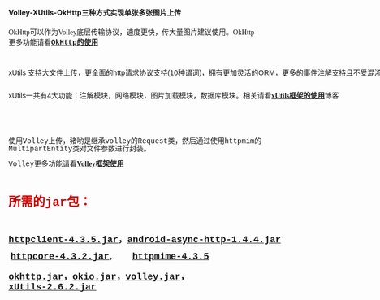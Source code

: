#### Volley-XUtils-OkHttp三种方式实现单张多张图片上传

<div id="article_content" class="article_content">

<p><span style="font-family:&quot;microsoft yahei&quot;"><span style="font-size:14px">OkHttp可以作为Volley底层传输协议，速度更快，传大量图片建议使用。OkHttp<span style="font-family:Consolas,&quot;Bitstream Vera Sans Mono&quot;,&quot;Courier New&quot;,Courier,monospace; white-space:pre">更多功能请看<strong><a target="_blank" target="_blank" href="http://blog.csdn.net/dickyqie/article/details/52798995">OkHttp的使用</a></strong></span></span></span></p>
<p><span style="font-family:&quot;microsoft yahei&quot;"><span style="font-size:14px"><br>
</span></span></p>
<p><span style="font-family:&quot;microsoft yahei&quot;"><span style="font-size:14px"><span style="font-family:Consolas,&quot;Bitstream Vera Sans Mono&quot;,&quot;Courier New&quot;,Courier,monospace; white-space:pre; line-height:15.4px"><span style="font-family:tahoma,arial,宋体">xUtils 支持大文件上传，更全面的http请求协议支持(10种谓词)，拥有更加灵活的ORM，更多的事件注解支持且不受混淆影响...</span><br>
</span></span></span></p>
<p><span style="font-family:&quot;microsoft yahei&quot;"><span style="font-size:14px"><span style="font-family:Consolas,&quot;Bitstream Vera Sans Mono&quot;,&quot;Courier New&quot;,Courier,monospace; white-space:pre; line-height:15.4px"><span style="font-family:tahoma,arial,宋体"><span style="font-family:tahoma,arial,宋体"><span style="font-family:tahoma,arial,宋体; white-space:pre">xUtils</span>一共有4大功能：注解模块，网络模块，图片加载模块，数据库模块。相关请看<strong><a target="_blank" target="_blank" href="http://blog.csdn.net/dickyqie/article/details/52573888"><span style="font-family:Microsoft YaHei">xUtils框架的使用</span></a></strong>博客</span><br>
</span></span></span></span></p>
<p><span style="font-family:&quot;microsoft yahei&quot;"><span style="font-size:14px"><span style="font-family:Consolas,&quot;Bitstream Vera Sans Mono&quot;,&quot;Courier New&quot;,Courier,monospace; white-space:pre; line-height:15.4px"><span style="font-family:tahoma,arial,宋体; font-size:14px"><br>
</span></span></span></span></p>
<p><span style="font-family:&quot;microsoft yahei&quot;"><span style="font-size:14px"><span style="font-family:Consolas,&quot;Bitstream Vera Sans Mono&quot;,&quot;Courier New&quot;,Courier,monospace; white-space:pre; line-height:15.4px">使用Volley上传，猪哟<span style="font-family:Consolas,&quot;Bitstream Vera Sans Mono&quot;,&quot;Courier New&quot;,Courier,monospace; font-size:14px; white-space:pre">是继承volley的Request类</span>，</span></span></span><span style="font-size:14px; font-family:Consolas,&quot;Bitstream Vera Sans Mono&quot;,&quot;Courier New&quot;,Courier,monospace; white-space:pre; line-height:15.4px">然后通过使用httpmim的</span><span style="font-size:14px; font-family:Consolas,&quot;Bitstream Vera Sans Mono&quot;,&quot;Courier New&quot;,Courier,monospace; white-space:pre; line-height:15.4px">MultipartEntity类对文件参数进行封装。</span></p>
<p><span style="font-family:Consolas,&quot;Bitstream Vera Sans Mono&quot;,&quot;Courier New&quot;,Courier,monospace; white-space:pre; line-height:15.4px"><span style="font-size:14px">Volley更多功能请看</span><strong><span style="font-size:14px"><a target="_blank" target="_blank" href="http://blog.csdn.net/dickyqie/article/details/52562815"><span style="font-family:Microsoft YaHei">Volley框架</span>使用</a></span></strong></span></p>
<p><span style="font-family:Consolas,&quot;Bitstream Vera Sans Mono&quot;,&quot;Courier New&quot;,Courier,monospace; white-space:pre; line-height:15.4px"><strong><span style="font-size:14px"><span style="color:#cc0000"><br>
</span></span></strong></span></p>
<p><span style="font-family:Consolas,&quot;Bitstream Vera Sans Mono&quot;,&quot;Courier New&quot;,Courier,monospace; white-space:pre; line-height:15.4px"><strong><span style="color:rgb(204,0,0)"><span style="font-size:24px">所需的jar包：</span></span></strong></span></p>
<p><span style="font-family:Consolas,&quot;Bitstream Vera Sans Mono&quot;,&quot;Courier New&quot;,Courier,monospace; white-space:pre; line-height:15.4px"><strong><span style="color:rgb(204,0,0)"><span style="font-size:24px"><br>
</span></span></strong></span></p>
<p><span style="font-family:Consolas,&quot;Bitstream Vera Sans Mono&quot;,&quot;Courier New&quot;,Courier,monospace; white-space:pre; line-height:15.4px"><strong><span style="font-size:18px"><a target="_blank" target="_blank" href="http://download.csdn.net/detail/dickyqie/9662207">httpclient-4.3.5.jar</a>，<a target="_blank" target="_blank" href="http://download.csdn.net/detail/dickyqie/9662215">android-async-http-1.4.4.jar</a></span></strong></span></p>
<p>&nbsp;<a target="_blank" target="_blank" href="http://download.csdn.net/detail/dickyqie/9662229" style="font-size:18px; font-weight:bold; font-family:Consolas,&quot;Bitstream Vera Sans Mono&quot;,&quot;Courier New&quot;,Courier,monospace; white-space:pre"><span style="font-size:18px">httpcore-4.3.2.jar</span></a>，
 &nbsp; &nbsp; &nbsp; &nbsp;<a target="_blank" target="_blank" href="http://download.csdn.net/detail/dickyqie/9662210" style="font-size:18px; font-weight:bold; font-family:Consolas,&quot;Bitstream Vera Sans Mono&quot;,&quot;Courier New&quot;,Courier,monospace; white-space:pre"><span style="font-size:18px">httpmime-4.3.5</span></a></p>
<p><span style="font-family:Consolas,&quot;Bitstream Vera Sans Mono&quot;,&quot;Courier New&quot;,Courier,monospace"><span style="white-space:pre"><strong><span style="font-size:18px"><a target="_blank" target="_blank" href="http://download.csdn.net/detail/dickyqie/9652057">okhttp.jar</a>，</span></strong></span></span><span style="font-family:Consolas,&quot;Bitstream Vera Sans Mono&quot;,&quot;Courier New&quot;,Courier,monospace; white-space:pre; font-size:18px"><strong><a target="_blank" target="_blank" href="http://download.csdn.net/detail/dickyqie/9652349">okio.jar</a>，</strong></span><span style="font-family:Consolas,&quot;Bitstream Vera Sans Mono&quot;,&quot;Courier New&quot;,Courier,monospace"><span style="white-space:pre"><strong><span style="font-size:18px"><a target="_blank" target="_blank" href="http://download.csdn.net/detail/dickyqie/9662220">volley.jar</a>，</span></strong></span></span><a target="_blank" target="_blank" href="http://download.csdn.net/detail/dickyqie/9662223" style="font-weight:bold; white-space:pre; font-family:Consolas,&quot;Bitstream Vera Sans Mono&quot;,&quot;Courier New&quot;,Courier,monospace"><span style="font-size:18px">xUtils-2.6.2.jar</span></a></p>
<p><span style="font-family:Consolas,&quot;Bitstream Vera Sans Mono&quot;,&quot;Courier New&quot;,Courier,monospace; font-size:14px"><span style="white-space:pre"><strong><br>
</strong></span></span></p>
</div>
